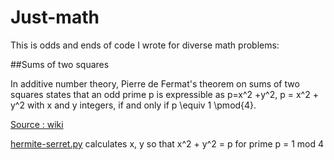 # Just-math

This is odds and ends of code I wrote for diverse math problems:


##Sums of two squares

In additive number theory, Pierre de Fermat's theorem on sums of two squares states that an odd prime p is expressible as
p=x^2 +y^2, p = x^2 + y^2 with x and y integers, if and only if   p \equiv 1 \pmod{4}.

[Source : wiki](https://en.wikipedia.org/wiki/Fermat%27s_theorem_on_sums_of_two_squares)

[hermite-serret.py](https://github.com/macbuse/just-math/blob/master/hermite-serret.py)
calculates x, y so that x^2 + y^2 = p for prime p = 1 mod 4 




